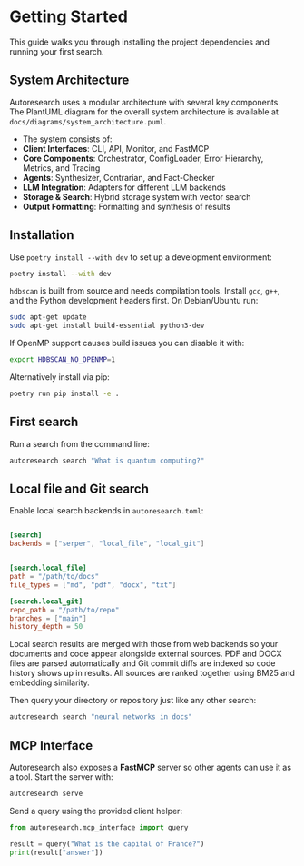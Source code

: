 # Getting Started

This guide walks you through installing the project dependencies and running your first search.

## System Architecture

Autoresearch uses a modular architecture with several key components. The PlantUML diagram for the overall system architecture is available at `docs/diagrams/system_architecture.puml`.

- The system consists of:
- **Client Interfaces**: CLI, API, Monitor, and FastMCP
- **Core Components**: Orchestrator, ConfigLoader, Error Hierarchy, Metrics, and Tracing
- **Agents**: Synthesizer, Contrarian, and Fact-Checker
- **LLM Integration**: Adapters for different LLM backends
- **Storage & Search**: Hybrid storage system with vector search
- **Output Formatting**: Formatting and synthesis of results

## Installation

Use `poetry install --with dev` to set up a development environment:

```bash
poetry install --with dev
```

`hdbscan` is built from source and needs compilation tools. Install `gcc`, `g++`,
and the Python development headers first. On Debian/Ubuntu run:

```bash
sudo apt-get update
sudo apt-get install build-essential python3-dev
```

If OpenMP support causes build issues you can disable it with:

```bash
export HDBSCAN_NO_OPENMP=1
```

Alternatively install via pip:

```bash
poetry run pip install -e .
```

## First search

Run a search from the command line:

```bash
autoresearch search "What is quantum computing?"
```

## Local file and Git search

Enable local search backends in `autoresearch.toml`:

```toml

[search]
backends = ["serper", "local_file", "local_git"]


[search.local_file]
path = "/path/to/docs"
file_types = ["md", "pdf", "docx", "txt"]

[search.local_git]
repo_path = "/path/to/repo"
branches = ["main"]
history_depth = 50
```

Local search results are merged with those from web backends so your documents
and code appear alongside external sources. PDF and DOCX files are parsed
automatically and Git commit diffs are indexed so code history shows up in
results. All sources are ranked together using BM25 and embedding similarity.

Then query your directory or repository just like any other search:

```bash
autoresearch search "neural networks in docs"
```

## MCP Interface

Autoresearch also exposes a **FastMCP** server so other agents can use it as a
tool. Start the server with:

```bash
autoresearch serve
```

Send a query using the provided client helper:

```python
from autoresearch.mcp_interface import query

result = query("What is the capital of France?")
print(result["answer"])
```

